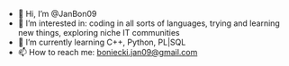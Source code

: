 - 👋 Hi, I’m @JanBon09
- 👀 I’m interested in: coding in all sorts of languages, trying and learning new things, exploring niche IT communities 
- 🌱 I’m currently learning C++, Python, PL|SQL
- 📫 How to reach me: boniecki.jan09@gmail.com

<!---
JanBon09/JanBon09 is a ✨ special ✨ repository because its `README.md` (this file) appears on your GitHub profile.
You can click the Preview link to take a look at your changes.
--->
